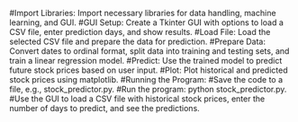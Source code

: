 #Import Libraries: Import necessary libraries for data handling, machine learning, and GUI.
#GUI Setup: Create a Tkinter GUI with options to load a CSV file, enter prediction days, and show results.
#Load File: Load the selected CSV file and prepare the data for prediction.
#Prepare Data: Convert dates to ordinal format, split data into training and testing sets, and train a linear regression model.
#Predict: Use the trained model to predict future stock prices based on user input.
#Plot: Plot historical and predicted stock prices using matplotlib.
#Running the Program:
#Save the code to a file, e.g., stock_predictor.py.
#Run the program: python stock_predictor.py.
#Use the GUI to load a CSV file with historical stock prices, enter the number of days to predict, and see the predictions.